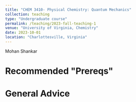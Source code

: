 ```yaml
---
title: "CHEM 3410- Physical Chemistry: Quantum Mechanics"
collection: teaching
type: "Undergraduate course"
permalink: /teaching/2023-fall-teaching-1
venue: "University of Virginia, Chemistry"
date: 2023-10-01
location: "Charlottesville, Virginia"
---
```


Mohan Shankar

Recommended "Prereqs"
======

General Advice
======
